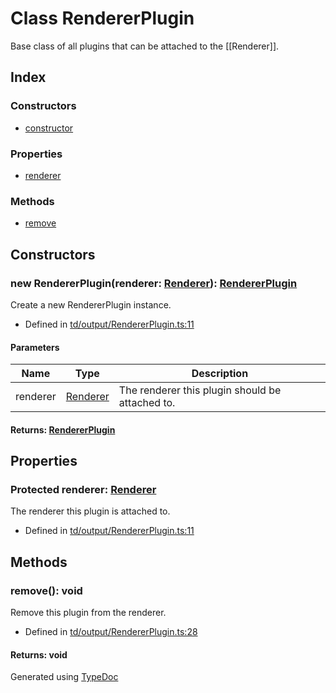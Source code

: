# Class RendererPlugin
Base class of all plugins that can be attached to the [[Renderer]].

## Index

### Constructors
* [constructor](td.output.rendererplugin.md#constructor)

### Properties
* [renderer](td.output.rendererplugin.md#renderer)

### Methods
* [remove](td.output.rendererplugin.md#remove)

## Constructors

### new RendererPlugin(renderer: [Renderer](td.output.renderer.md)): [RendererPlugin](td.output.rendererplugin.md)
Create a new RendererPlugin instance.  
* Defined in [td/output/RendererPlugin.ts:11](https://github.com/kimamula/typedoc/blob/HEAD/src/td/output/RendererPlugin.ts#L11)


#### Parameters

| Name | Type | Description |
| ---- | ---- | ---- |
| renderer | [Renderer](td.output.renderer.md)| The renderer this plugin should be attached to. |

#### Returns: [RendererPlugin](td.output.rendererplugin.md)

## Properties

### Protected renderer: [Renderer](td.output.renderer.md)
The renderer this plugin is attached to.
* Defined in [td/output/RendererPlugin.ts:11](https://github.com/kimamula/typedoc/blob/HEAD/src/td/output/RendererPlugin.ts#L11)


## Methods

### remove(): void
Remove this plugin from the renderer.  
* Defined in [td/output/RendererPlugin.ts:28](https://github.com/kimamula/typedoc/blob/HEAD/src/td/output/RendererPlugin.ts#L28)

#### Returns: void


Generated using [TypeDoc](http://typedoc.io)
